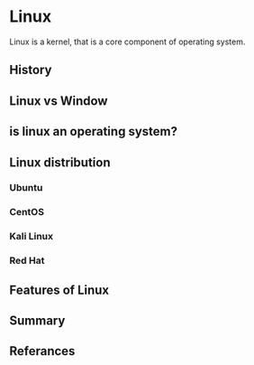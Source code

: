 # Linux

Linux is a kernel, that is a core component of operating system.

## History

## Linux vs Window

## is linux an operating system?

## Linux distribution

### Ubuntu

### CentOS

### Kali Linux

### Red Hat

## Features of Linux

## Summary

## Referances


